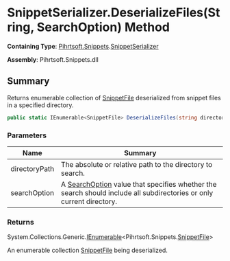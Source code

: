 # SnippetSerializer\.DeserializeFiles\(String, SearchOption\) Method

**Containing Type**: [Pihrtsoft.Snippets](../../README.md)\.[SnippetSerializer](../README.md)

**Assembly**: Pihrtsoft\.Snippets\.dll

## Summary

Returns enumerable collection of [SnippetFile](../../SnippetFile/README.md) deserialized from snippet files in a specified directory\.

```csharp
public static IEnumerable<SnippetFile> DeserializeFiles(string directoryPath, SearchOption searchOption = TopDirectoryOnly)
```

### Parameters

| Name | Summary |
| ---- | ------- |
| directoryPath | The absolute or relative path to the directory to search\. |
| searchOption | A [SearchOption](https://docs.microsoft.com/en-us/dotnet/api/system.io.searchoption) value that specifies whether the search should include all subdirectories or only current directory\. |

### Returns

System\.Collections\.Generic\.[IEnumerable](https://docs.microsoft.com/en-us/dotnet/api/system.collections.generic.ienumerable-1)\<Pihrtsoft\.Snippets\.[SnippetFile](../../SnippetFile/README.md)>

An enumerable collection [SnippetFile](../../SnippetFile/README.md) being deserialized\.